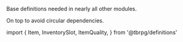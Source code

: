 Base definitions needed in nearly all other modules.

On top to avoid circular dependencies.

import {
    Item,
    InventorySlot,
    ItemQuality,
 } from '@tbrpg/definitions'
